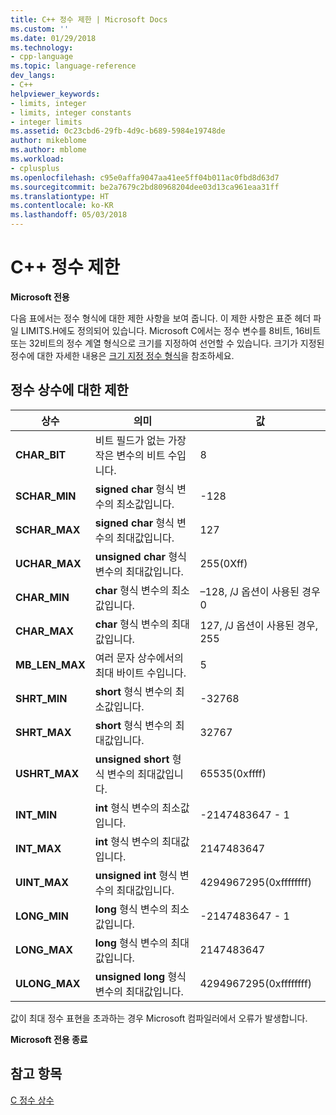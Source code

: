 ```yaml
---
title: C++ 정수 제한 | Microsoft Docs
ms.custom: ''
ms.date: 01/29/2018
ms.technology:
- cpp-language
ms.topic: language-reference
dev_langs:
- C++
helpviewer_keywords:
- limits, integer
- limits, integer constants
- integer limits
ms.assetid: 0c23cbd6-29fb-4d9c-b689-5984e19748de
author: mikeblome
ms.author: mblome
ms.workload:
- cplusplus
ms.openlocfilehash: c95e0affa9047aa41ee5ff04b011ac0fbd8d63d7
ms.sourcegitcommit: be2a7679c2bd80968204dee03d13ca961eaa31ff
ms.translationtype: HT
ms.contentlocale: ko-KR
ms.lasthandoff: 05/03/2018
---
```

# <a name="c-integer-limits"></a>C++ 정수 제한

**Microsoft 전용**

다음 표에서는 정수 형식에 대한 제한 사항을 보여 줍니다. 이 제한 사항은 표준 헤더 파일 LIMITS.H에도 정의되어 있습니다. Microsoft C에서는 정수 변수를 8비트, 16비트 또는 32비트의 정수 계열 형식으로 크기를 지정하여 선언할 수 있습니다. 크기가 지정된 정수에 대한 자세한 내용은 [크기 지정 정수 형식](../c-language/c-sized-integer-types.md)을 참조하세요.

## <a name="limits-on-integer-constants"></a>정수 상수에 대한 제한

|**상수**|의미|값|
|------------------|-------------|-----------|
|**CHAR_BIT**|비트 필드가 없는 가장 작은 변수의 비트 수입니다.|8|
|**SCHAR_MIN**|**signed char** 형식 변수의 최소값입니다.|-128|
|**SCHAR_MAX**|**signed char** 형식 변수의 최대값입니다.|127|
|**UCHAR_MAX**|**unsigned char** 형식 변수의 최대값입니다.|255(0Xff)|
|**CHAR_MIN**|**char** 형식 변수의 최소값입니다.|–128, /J 옵션이 사용된 경우 0|
|**CHAR_MAX**|**char** 형식 변수의 최대값입니다.|127, /J 옵션이 사용된 경우, 255|
|**MB_LEN_MAX**|여러 문자 상수에서의 최대 바이트 수입니다.|5|
|**SHRT_MIN**|**short** 형식 변수의 최소값입니다.|-32768|
|**SHRT_MAX**|**short** 형식 변수의 최대값입니다.|32767|
|**USHRT_MAX**|**unsigned short** 형식 변수의 최대값입니다.|65535(0xffff)|
|**INT_MIN**|**int** 형식 변수의 최소값입니다.|-2147483647 - 1|
|**INT_MAX**|**int** 형식 변수의 최대값입니다.|2147483647|
|**UINT_MAX**|**unsigned int** 형식 변수의 최대값입니다.|4294967295(0xffffffff)|
|**LONG_MIN**|**long** 형식 변수의 최소값입니다.|-2147483647 - 1|
|**LONG_MAX**|**long** 형식 변수의 최대값입니다.|2147483647|
|**ULONG_MAX**|**unsigned long** 형식 변수의 최대값입니다.|4294967295(0xffffffff)|

값이 최대 정수 표현을 초과하는 경우 Microsoft 컴파일러에서 오류가 발생합니다.

**Microsoft 전용 종료**

## <a name="see-also"></a>참고 항목

[C 정수 상수](../c-language/c-integer-constants.md)  
